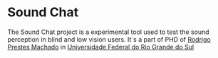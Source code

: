# Sound Chat

The Sound Chat project is a experimental tool used to test the sound perception in blind and low vision users. It`s a part of PHD of [Rodrigo Prestes Machado](https://www.scopus.com/authid/detail.uri?authorId=55574842400) in [Universidade Federal do Rio Grande do Sul](http://ufrgs.br)